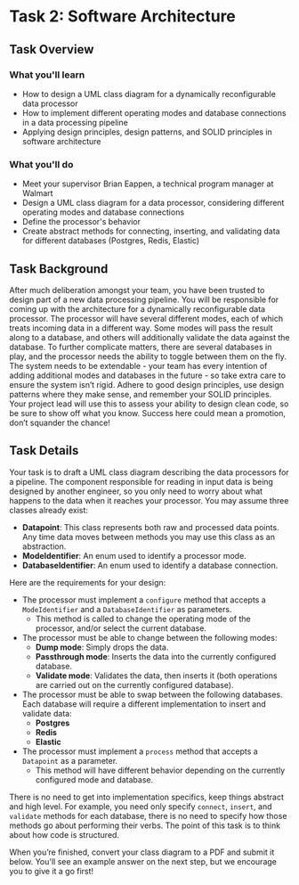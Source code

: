 # Task 2: Software Architecture

## Task Overview

### What you'll learn

- How to design a UML class diagram for a dynamically reconfigurable data processor
- How to implement different operating modes and database connections in a data processing pipeline
- Applying design principles, design patterns, and SOLID principles in software architecture

### What you'll do

- Meet your supervisor Brian Eappen, a technical program manager at Walmart
- Design a UML class diagram for a data processor, considering different operating modes and database connections
- Define the processor's behavior
- Create abstract methods for connecting, inserting, and validating data for different databases (Postgres, Redis, Elastic)

## Task Background

After much deliberation amongst your team, you have been trusted to design part of a new data processing pipeline. You will be responsible for coming up with the architecture for a dynamically reconfigurable data processor. The processor will have several different modes, each of which treats incoming data in a different way. Some modes will pass the result along to a database, and others will additionally validate the data against the database. To further complicate matters, there are several databases in play, and the processor needs the ability to toggle between them on the fly. The system needs to be extendable - your team has every intention of adding additional modes and databases in the future - so take extra care to ensure the system isn’t rigid. Adhere to good design principles, use design patterns where they make sense, and remember your SOLID principles. Your project lead will use this to assess your ability to design clean code, so be sure to show off what you know. Success here could mean a promotion, don’t squander the chance!

## Task Details

Your task is to draft a UML class diagram describing the data processors for a pipeline. The component responsible for reading in input data is being designed by another engineer, so you only need to worry about what happens to the data when it reaches your processor. You may assume three classes already exist:

- **Datapoint**: This class represents both raw and processed data points. Any time data moves between methods you may use this class as an abstraction.
- **ModeIdentifier**: An enum used to identify a processor mode.
- **DatabaseIdentifier**: An enum used to identify a database connection.

Here are the requirements for your design:

- The processor must implement a `configure` method that accepts a `ModeIdentifier` and a `DatabaseIdentifier` as parameters.
  - This method is called to change the operating mode of the processor, and/or select the current database.
- The processor must be able to change between the following modes:
  - **Dump mode**: Simply drops the data.
  - **Passthrough mode**: Inserts the data into the currently configured database.
  - **Validate mode**: Validates the data, then inserts it (both operations are carried out on the currently configured database).
- The processor must be able to swap between the following databases. Each database will require a different implementation to insert and validate data:
  - **Postgres**
  - **Redis**
  - **Elastic**
- The processor must implement a `process` method that accepts a `Datapoint` as a parameter.
  - This method will have different behavior depending on the currently configured mode and database.

There is no need to get into implementation specifics, keep things abstract and high level. For example, you need only specify `connect`, `insert`, and `validate` methods for each database, there is no need to specify how those methods go about performing their verbs. The point of this task is to think about how code is structured.

When you’re finished, convert your class diagram to a PDF and submit it below. You'll see an example answer on the next step, but we encourage you to give it a go first!
